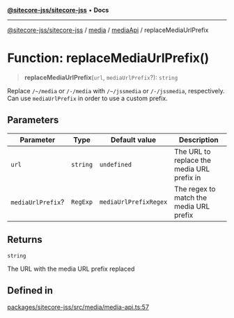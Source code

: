 [**@sitecore-jss/sitecore-jss**](../../../../README.md) • **Docs**

***

[@sitecore-jss/sitecore-jss](../../../../README.md) / [media](../../../README.md) / [mediaApi](../README.md) / replaceMediaUrlPrefix

# Function: replaceMediaUrlPrefix()

> **replaceMediaUrlPrefix**(`url`, `mediaUrlPrefix`?): `string`

Replace `/~/media` or `/-/media` with `/~/jssmedia` or `/-/jssmedia`, respectively.
Can use `mediaUrlPrefix` in order to use a custom prefix.

## Parameters

| Parameter | Type | Default value | Description |
| ------ | ------ | ------ | ------ |
| `url` | `string` | `undefined` | The URL to replace the media URL prefix in |
| `mediaUrlPrefix`? | `RegExp` | `mediaUrlPrefixRegex` | The regex to match the media URL prefix |

## Returns

`string`

The URL with the media URL prefix replaced

## Defined in

[packages/sitecore-jss/src/media/media-api.ts:57](https://github.com/Sitecore/jss/blob/2c037b1db9e09367420bc13389995d0890265712/packages/sitecore-jss/src/media/media-api.ts#L57)
